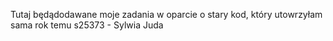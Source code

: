Tutaj będądodawane moje zadania w oparcie o stary kod, który utowrzyłam sama rok temu
s25373 - Sylwia Juda
